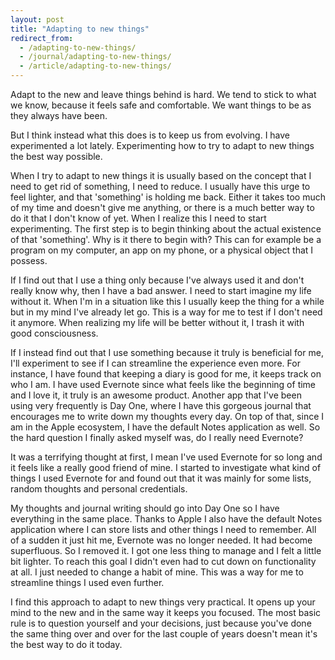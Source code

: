 ```yaml
---
layout: post
title: "Adapting to new things"
redirect_from:
  - /adapting-to-new-things/
  - /journal/adapting-to-new-things/
  - /article/adapting-to-new-things/
---
```


Adapt to the new and leave things behind is hard. We tend to stick to what we know, because it feels safe and comfortable. We want things to be as they always have been.

But I think instead what this does is to keep us from evolving. I have experimented a lot lately. Experimenting how to try to adapt to new things the best way possible.

When I try to adapt to new things it is usually based on the concept that I need to get rid of something, I need to reduce. I usually have this urge to feel lighter, and that 'something' is holding me back. Either it takes too much of my time and doesn't give me anything, or there is a much better way to do it that I don't know of yet. When I realize this I need to start experimenting. The first step is to begin thinking about the actual existence of that 'something'. Why is it there to begin with? This can for example be a program on my computer, an app on my phone, or a physical object that I possess.

If I find out that I use a thing only because I've always used it and don't really know why, then I have a bad answer. I need to start imagine my life without it. When I'm in a situation like this I usually keep the thing for a while but in my mind I've already let go. This is a way for me to test if I don't need it anymore. When realizing my life will be better without it, I trash it with good consciousness.

If I instead find out that I use something because it truly is beneficial for me, I'll experiment to see if I can streamline the experience even more. For instance, I have found that keeping a diary is good for me, it keeps track on who I am. I have used Evernote since what feels like the beginning of time and I love it, it truly is an awesome product. Another app that I've been using very frequently is Day One, where I have this gorgeous journal that encourages me to write down my thoughts every day. On top of that, since I am in the Apple ecosystem, I have the default Notes application as well. So the hard question I finally asked myself was, do I really need Evernote?

It was a terrifying thought at first, I mean I've used Evernote for so long and it feels like a really good friend of mine. I started to investigate what kind of things I used Evernote for and found out that it was mainly for some lists, random thoughts and personal credentials.

My thoughts and journal writing should go into Day One so I have everything in the same place. Thanks to Apple I also have the default Notes application where I can store lists and other things I need to remember. All of a sudden it just hit me, Evernote was no longer needed. It had become superfluous. So I removed it. I got one less thing to manage and I felt a little bit lighter. To reach this goal I didn't even had to cut down on functionality at all. I just needed to change a habit of mine. This was a way for me to streamline things I used even further.

I find this approach to adapt to new things very practical. It opens up your mind to the new and in the same way it keeps you focused. The most basic rule is to question yourself and your decisions, just because you've done the same thing over and over for the last couple of years doesn't mean it's the best way to do it today.
